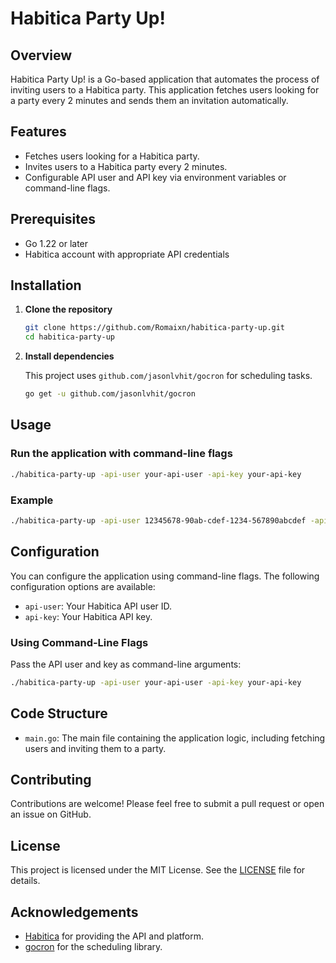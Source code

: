 # Habitica Party Up!

## Overview

Habitica Party Up! is a Go-based application that automates the process of inviting users to a Habitica party. This application fetches users looking for a party every 2 minutes and sends them an invitation automatically.

## Features

- Fetches users looking for a Habitica party.
- Invites users to a Habitica party every 2 minutes.
- Configurable API user and API key via environment variables or command-line flags.

## Prerequisites

- Go 1.22 or later
- Habitica account with appropriate API credentials

## Installation

1. **Clone the repository**

   ```sh
   git clone https://github.com/Romaixn/habitica-party-up.git
   cd habitica-party-up
   ```

2. **Install dependencies**

   This project uses `github.com/jasonlvhit/gocron` for scheduling tasks.

   ```sh
   go get -u github.com/jasonlvhit/gocron
   ```

## Usage

### Run the application with command-line flags

```sh
./habitica-party-up -api-user your-api-user -api-key your-api-key
```

### Example

```sh
./habitica-party-up -api-user 12345678-90ab-cdef-1234-567890abcdef -api-key 12345678-90ab-cdef-1234-567890abcdef
```

## Configuration

You can configure the application using command-line flags. The following configuration options are available:

- `api-user`: Your Habitica API user ID.
- `api-key`: Your Habitica API key.

### Using Command-Line Flags

Pass the API user and key as command-line arguments:

```sh
./habitica-party-up -api-user your-api-user -api-key your-api-key
```

## Code Structure

- `main.go`: The main file containing the application logic, including fetching users and inviting them to a party.

## Contributing

Contributions are welcome! Please feel free to submit a pull request or open an issue on GitHub.

## License

This project is licensed under the MIT License. See the [LICENSE](LICENSE) file for details.

## Acknowledgements

- [Habitica](https://habitica.com) for providing the API and platform.
- [gocron](https://github.com/jasonlvhit/gocron) for the scheduling library.

